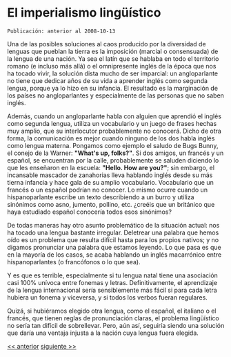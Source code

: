 # El imperialismo lingüístico

`Publicación: anterior al 2008-10-13`

Una de las posibles soluciones al caos producido por la diversidad de lenguas que pueblan la tierra es la imposición (marcial o consensuada) de la lengua de una nación. Ya sea el latín que se hablaba en todo el territorio romano (e incluso más allá) o el omnipresente inglés de la época que nos ha tocado vivir, la solución dista mucho de ser imparcial: un angloparlante no tiene que dedicar años de su vida a aprender inglés como segunda lengua, porque ya lo hizo en su infancia. El resultado es la marginación de los países no angloparlantes y especialmente de las personas que no saben inglés.

Además, cuando un angloparlante habla con alguien que aprendió el inglés como segunda lengua, utiliza un vocabulario y un juego de frases hechas muy amplio, que su interlocutor probablemente no conocerá. Dicho de otra forma, la comunicación es mejor cuando ninguno de los dos habla inglés como lengua materna. Pongamos como ejemplo el saludo de Bugs Bunny, el conejo de la Warner: **"What's up, folks?"**. Si dos amigos, un francés y un español, se encuentran por la calle, probablemente se saluden diciendo lo que les enseñaron en la escuela: **"Hello. How are you?"**; sin embargo, el incansable mascador de zanahorias lleva hablando inglés desde su más tierna infancia y hace gala de su amplio vocabulario. Vocabulario que un francés o un español podrían no conocer. Lo mismo ocurre cuando un hispanoparlante escribe un texto describiendo a un burro y utiliza sinónimos como asno, jumento, pollino, etc. ¿creéis que un británico que haya estudiado español conocería todos esos sinónimos?

De todas maneras hay otro asunto problemático de la situación actual: nos ha tocado una lengua bastante irregular. Deletrear una palabra que hemos oído es un problema que resulta difícil hasta para los propios nativos; y no digamos pronunciar una palabra que estamos leyendo. Lo que pasa es que en la mayoría de los casos, se acaba hablando un inglés macarrónico entre hispanoparlantes (o francófonos o lo que sea).

Y es que es terrible, especialmente si tu lengua natal tiene una asociación casi 100% unívoca entre fonemas y letras. Definitivamente, el aprendizaje de la lengua internacional sería sensiblemente más fácil si para cada letra hubiera un fonema y viceversa, y si todos los verbos fueran regulares.

Quizá, si hubiéramos elegido otra lengua, como el español, el italiano o el francés, que tienen reglas de pronunciación claras, el problema lingüístico no sería tan difícil de sobrellevar. Pero, aún así, seguiría siendo una solución que daría una ventaja injusta a la nación cuya lengua fuera elegida.

[<< anterior](01.La_egemoniha_de_Babel.md) [siguiente >>](03.Uniohn_en_la_diversidad.md)

